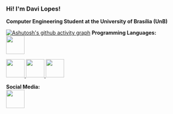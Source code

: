 ### Hi! I'm Davi Lopes!
**Computer Engineering Student at the University of Brasília (UnB)**<br>


[![Ashutosh's github activity graph](https://github-readme-activity-graph.vercel.app/graph?username=davilb64&theme=tokyo-night)](https://github.com/ashutosh00710/github-readme-activity-graph)
**Programming  Languages:**<br>
<a href="https://www.python.org/" target="_blank" rel="noreferrer">
          <img width="50" height="50" src="https://cdn.jsdelivr.net/gh/devicons/devicon@latest/icons/python/python-original.svg"/>
</a>

<a href="https://learn.microsoft.com/pt-br/cpp/c-language/?view=msvc-170" target="_blank" rel="noreferrer">
          <img width="50" height="50" src="https://cdn.jsdelivr.net/gh/devicons/devicon@latest/icons/c/c-original.svg" />
</a>

<a href="https://developer.mozilla.org/en-US/docs/Glossary/HTML5" target="_blank" rel="noreferrer">
          <img src="https://raw.githubusercontent.com/danielcranney/readme-generator/main/public/icons/skills/html5-colored.svg" width="50" height="50"/>
</a>

<a href="[https://developer.mozilla.org/pt-BR/docs/Web/CSS" target="_blank" rel="noreferrer">
          <img width="50" height="50" src="https://cdn.jsdelivr.net/gh/devicons/devicon@latest/icons/css3/css3-original.svg" />
</a>
<br>
          
**Social Media:**<br>
<a href="https://www.linkedin.com/in/davi-lopes-brito">
          <img width="50" height="50" src="https://cdn.jsdelivr.net/gh/devicons/devicon@latest/icons/linkedin/linkedin-original.svg" />                  
</a>
          
          
